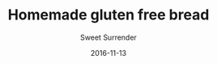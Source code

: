 ---
title: 'Homemade gluten free bread'
description: 'Per slice with butter'
color: '#ffffff'
price: '25'
category: snacks
tags: Snacks
meta:
    id: 7497ee4fad973d9552b717c02c22c9261fe4cd1f
    parentId: f20f57fa9c3d8bff0902cfb33f350091a3a48d51
    language: en
date: '2016-11-13'
author: 'Sweet Surrender'
---